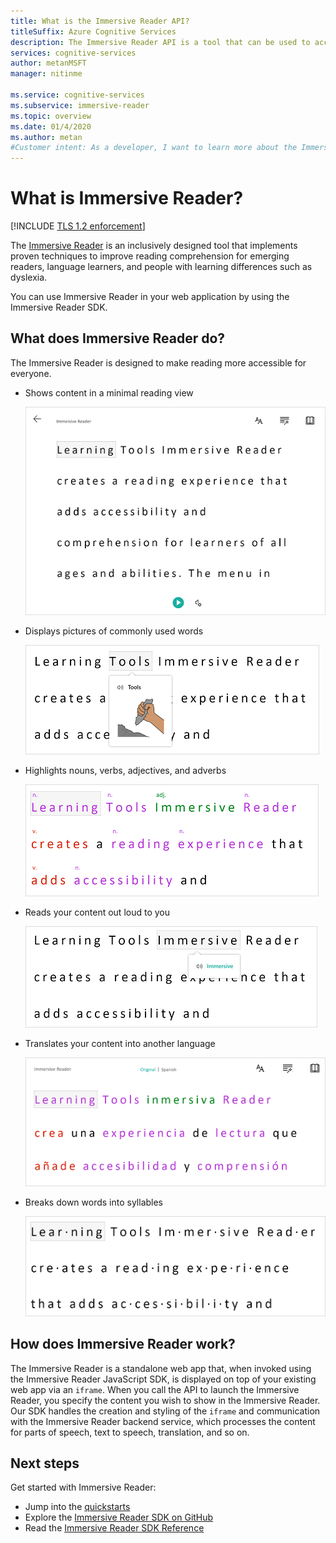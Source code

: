 ```yaml
---
title: What is the Immersive Reader API?
titleSuffix: Azure Cognitive Services
description: The Immersive Reader API is a tool that can be used to accommodate people with learning differences or help new readers and language learners.
services: cognitive-services
author: metanMSFT
manager: nitinme

ms.service: cognitive-services
ms.subservice: immersive-reader
ms.topic: overview
ms.date: 01/4/2020
ms.author: metan
#Customer intent: As a developer, I want to learn more about the Immersive Reader, which is a new offering in Cognitive Services, so that I can embed this package of content into a document to accommodate users with reading differences.
---
```


# What is Immersive Reader?

[!INCLUDE [TLS 1.2 enforcement](../../../includes/cognitive-services-tls-announcement.md)]

The [Immersive Reader](https://www.onenote.com/learningtools) is an inclusively designed tool that implements proven techniques to improve reading comprehension for emerging readers, language learners, and people with learning differences such as dyslexia.

You can use Immersive Reader in your web application by using the Immersive Reader SDK.

## What does Immersive Reader do?

The Immersive Reader is designed to make reading more accessible for everyone.

* Shows content in a minimal reading view

  ![Immersive Reader](./media/immersive-reader.png)

* Displays pictures of commonly used words

  ![Picture Dictionary](./media/picture-dictionary.png)

* Highlights nouns, verbs, adjectives, and adverbs

  ![Parts of Speech](./media/parts-of-speech.png)

* Reads your content out loud to you

  ![Read Aloud](./media/read-aloud.png)

* Translates your content into another language

  ![Screenshot shows Immersive Reader translating test to Spanish.](./media/translation.png)

* Breaks down words into syllables

  ![Screenshot shows Immersive Reader breaking words into syllables.](./media/syllabification.png)

## How does Immersive Reader work?

The Immersive Reader is a standalone web app that, when invoked using the Immersive Reader JavaScript SDK, is displayed on top of your existing web app via an `iframe`. When you call the API to launch the Immersive Reader, you specify the content you wish to show in the Immersive Reader. Our SDK handles the creation and styling of the `iframe` and communication with the Immersive Reader backend service, which processes the content for parts of speech, text to speech, translation, and so on.

## Next steps

Get started with Immersive Reader:

* Jump into the [quickstarts](./quickstarts/client-libraries.md?pivots=programming-language-csharp)
* Explore the [Immersive Reader SDK on GitHub](https://github.com/microsoft/immersive-reader-sdk)
* Read the [Immersive Reader SDK Reference](./reference.md)
